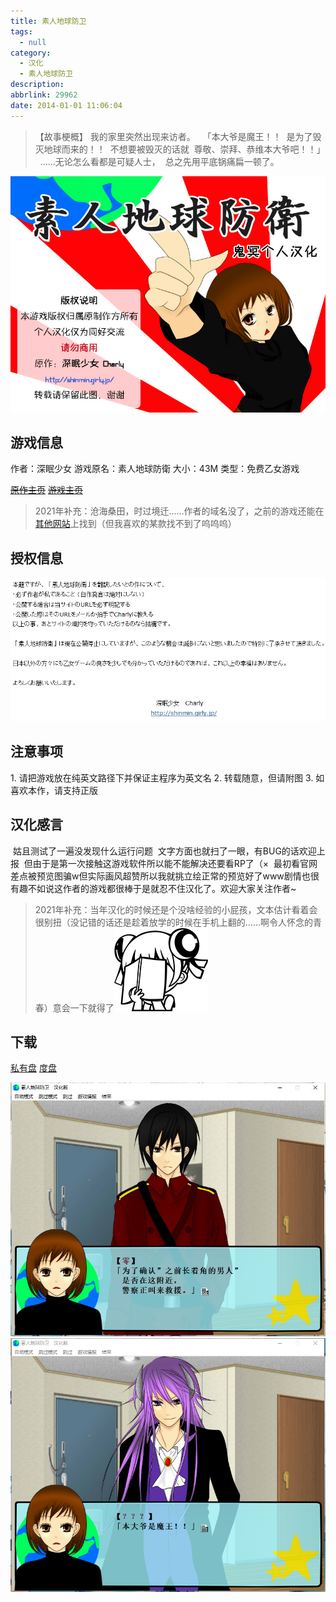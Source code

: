 ```yaml
---
title: 素人地球防卫
tags:
  - null
category:
  - 汉化
  - 素人地球防卫
description: 
abbrlink: 29962
date: 2014-01-01 11:06:04
---
```

<meta name="referrer" content="no-referrer" />

> 【故事梗概】 
我的家里突然出现来访者。
‌​​​‌​‌​‍‌​​‌​‌‌​‍‌​​‌‌​‌‌‍‌‌​​‌‌‌​‍‌‌​​‌‌‌‌‍‌‌​​‌‌​‌‍‌‌​​‌‌​​‍‌‌​​‌​‌​‍‌‌​​‌​‌​‍‌‌​​‌‌​‌‍‌​‌‌‌‌‌‌
‌​​​‌​‌​‍‌​​‌​‌‌​‍‌​​‌‌​‌‌‍‌‌​​‌‌‌​‍‌‌​​‌‌‌‌‍‌‌​​‌‌​‌‍‌‌​​‌‌​​‍‌‌​​‌​‌​‍‌‌​​‌​‌​‍‌‌​​‌‌​‌‍‌​‌‌‌‌‌‌ 「本大爷是魔王！！
‌​​​‌​‌​‍‌​​‌​‌‌​‍‌​​‌‌​‌‌‍‌‌​​‌‌‌​‍‌‌​​‌‌‌‌‍‌‌​​‌‌​‌‍‌‌​​‌‌​​‍‌‌​​‌​‌​‍‌‌​​‌​‌​‍‌‌​​‌‌​‌‍‌​‌‌‌‌‌‌ 是为了毁灭地球而来的！！
‌​​​‌​‌​‍‌​​‌​‌‌​‍‌​​‌‌​‌‌‍‌‌​​‌‌‌​‍‌‌​​‌‌‌‌‍‌‌​​‌‌​‌‍‌‌​​‌‌​​‍‌‌​​‌​‌​‍‌‌​​‌​‌​‍‌‌​​‌‌​‌‍‌​‌‌‌‌‌‌ 不想要被毁灭的话就
‌​​​‌​‌​‍‌​​‌​‌‌​‍‌​​‌‌​‌‌‍‌‌​​‌‌‌​‍‌‌​​‌‌‌‌‍‌‌​​‌‌​‌‍‌‌​​‌‌​​‍‌‌​​‌​‌​‍‌‌​​‌​‌​‍‌‌​​‌‌​‌‍‌​‌‌‌‌‌‌ 尊敬、崇拜、恭维本大爷吧！！」
‌​​​‌​‌​‍‌​​‌​‌‌​‍‌​​‌‌​‌‌‍‌‌​​‌‌‌​‍‌‌​​‌‌‌‌‍‌‌​​‌‌​‌‍‌‌​​‌‌​​‍‌‌​​‌​‌​‍‌‌​​‌​‌​‍‌‌​​‌‌​‌‍‌​‌‌‌‌‌‌
‌​​​‌​‌​‍‌​​‌​‌‌​‍‌​​‌‌​‌‌‍‌‌​​‌‌‌​‍‌‌​​‌‌‌‌‍‌‌​​‌‌​‌‍‌‌​​‌‌​​‍‌‌​​‌​‌​‍‌‌​​‌​‌​‍‌‌​​‌‌​‌‍‌​‌‌‌‌‌‌ ……无论怎么看都是可疑人士，
‌​​​‌​‌​‍‌​​‌​‌‌​‍‌​​‌‌​‌‌‍‌‌​​‌‌‌​‍‌‌​​‌‌‌‌‍‌‌​​‌‌​‌‍‌‌​​‌‌​​‍‌‌​​‌​‌​‍‌‌​​‌​‌​‍‌‌​​‌‌​‌‍‌​‌‌‌‌‌‌ 总之先用平底锅痛扁一顿了。

<!-- more -->

![](/img/readme.jpg)
## 游戏信息
作者：深眠少女
游戏原名：素人地球防衛
大小：43M
类型：免费乙女游戏

~~[原作主页](http://shinmin.girly.jp/)~~‌​​​‌​‌​‍‌​​‌​‌‌​‍‌​​‌‌​‌‌‍‌‌​​‌‌‌​‍‌‌​​‌‌‌‌‍‌‌​​‌‌​‌‍‌‌​​‌‌​​‍‌‌​​‌​‌​‍‌‌​​‌​‌​‍‌‌​​‌‌​‌‍‌​‌‌‌‌‌‌
~~[游戏主页](http://shinmin.girly.jp/earth)~~
‌​​​‌​‌​‍‌​​‌​‌‌​‍‌​​‌‌​‌‌‍‌‌​​‌‌‌​‍‌‌​​‌‌‌‌‍‌‌​​‌‌​‌‍‌‌​​‌‌​​‍‌‌​​‌​‌​‍‌‌​​‌​‌​‍‌‌​​‌‌​‌‍‌​‌‌‌‌
> 2021年补充：沧海桑田，时过境迁……作者的域名没了，之前的游戏还能在[其他网站](https://www.freem.ne.jp/brand/3002)上找到（但我喜欢的某款找不到了呜呜呜）

## 授权信息
![](/img/QQ諍芞20140101183950.png)

## 注意事项

‌​​​‌​‌​‍‌​​‌​‌‌​‍‌​​‌‌​‌‌‍‌‌​​‌‌‌​‍‌‌​​‌‌‌‌‍‌‌​​‌‌​‌‍‌‌​​‌‌​​‍‌‌​​‌​‌​‍‌‌​​‌​‌​‍‌‌​​‌‌​‌‍‌​‌‌‌‌‌‌1. 请把游戏放在纯英文路径下并保证主程序为英文名
‌​​​‌​‌​‍‌​​‌​‌‌​‍‌​​‌‌​‌‌‍‌‌​​‌‌‌​‍‌‌​​‌‌‌‌‍‌‌​​‌‌​‌‍‌‌​​‌‌​​‍‌‌​​‌​‌​‍‌‌​​‌​‌​‍‌‌​​‌‌​‌‍‌​‌‌‌‌‌‌2. 转载随意，但请附图
‌​​​‌​‌​‍‌​​‌​‌‌​‍‌​​‌‌​‌‌‍‌‌​​‌‌‌​‍‌‌​​‌‌‌‌‍‌‌​​‌‌​‌‍‌‌​​‌‌​​‍‌‌​​‌​‌​‍‌‌​​‌​‌​‍‌‌​​‌‌​‌‍‌​‌‌‌‌‌‌3. 如喜欢本作，请支持正版

## 汉化感言
‌​​​‌​‌​‍‌​​‌​‌‌​‍‌​​‌‌​‌‌‍‌‌​​‌‌‌​‍‌‌​​‌‌‌‌‍‌‌​​‌‌​‌‍‌‌​​‌‌​​‍‌‌​​‌​‌​‍‌‌​​‌​‌​‍‌‌​​‌‌​‌‍‌​‌‌‌‌‌‌ 姑且测试了一遍没发现什么运行问题
‌​​​‌​‌​‍‌​​‌​‌‌​‍‌​​‌‌​‌‌‍‌‌​​‌‌‌​‍‌‌​​‌‌‌‌‍‌‌​​‌‌​‌‍‌‌​​‌‌​​‍‌‌​​‌​‌​‍‌‌​​‌​‌​‍‌‌​​‌‌​‌‍‌​‌‌‌‌‌‌ 文字方面也就扫了一眼，有BUG的话欢迎上报
‌​​​‌​‌​‍‌​​‌​‌‌​‍‌​​‌‌​‌‌‍‌‌​​‌‌‌​‍‌‌​​‌‌‌‌‍‌‌​​‌‌​‌‍‌‌​​‌‌​​‍‌‌​​‌​‌​‍‌‌​​‌​‌​‍‌‌​​‌‌​‌‍‌​‌‌‌‌‌‌ 但由于是第一次接触这游戏软件所以能不能解决还要看RP了（×
‌​​​‌​‌​‍‌​​‌​‌‌​‍‌​​‌‌​‌‌‍‌‌​​‌‌‌​‍‌‌​​‌‌‌‌‍‌‌​​‌‌​‌‍‌‌​​‌‌​​‍‌‌​​‌​‌​‍‌‌​​‌​‌​‍‌‌​​‌‌​‌‍‌​‌‌‌‌‌ 最初看官网差点被预览图骗w但实际画风超赞所以我就挑立绘正常的预览好了www剧情也很有趣不如说这作者的游戏都很棒于是就忍不住汉化了。欢迎大家关注作者~

> 2021年补充：当年汉化的时候还是个没啥经验的小屁孩，文本估计看着会很别扭（没记错的话还是趁着放学的时候在手机上翻的……啊令人怀念的青春）意会一下就得了<img src="/ac/2034.jpg" id="ac">
## 下载
[私有盘](http://kimei.space/s/SkDPWiMqLPTDyin)
[度盘](http://pan.baidu.com/s/1gfbjGh9)

![](/img/Dingtalk_20210207134443.jpg)
![](/img/7D918941-2769-4f17-9D3A-65A48CBF2DAB.png)